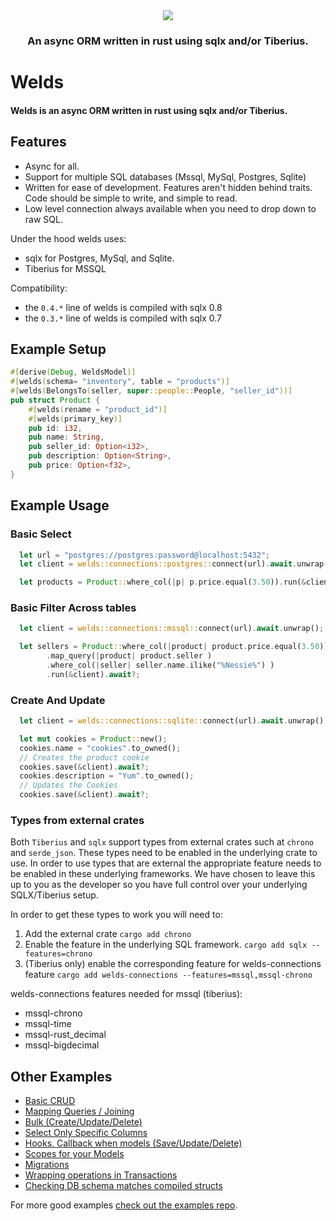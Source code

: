 
<div align="center">
  <img src="https://raw.githubusercontent.com/weldsorm/welds/main/page/src/assets/images/banner.png"/>
  <h3>An async ORM written in rust using sqlx and/or Tiberius.</h3>
</div>



# Welds

#### Welds is an async ORM written in rust using sqlx and/or Tiberius. 

## Features
- Async for all. 
- Support for multiple SQL databases (Mssql, MySql, Postgres, Sqlite)
- Written for ease of development. Features aren't hidden behind traits. Code should be simple to write, and simple to read.
- Low level connection always available when you need to drop down to raw SQL.

Under the hood welds uses:
- sqlx for Postgres, MySql, and Sqlite.
- Tiberius for MSSQL

Compatibility:
- the `0.4.*` line of welds is compiled with sqlx 0.8
- the `0.3.*` line of welds is compiled with sqlx 0.7

## Example Setup

```rust
#[derive(Debug, WeldsModel)]
#[welds(schema= "inventory", table = "products")]
#[welds(BelongsTo(seller, super::people::People, "seller_id"))]
pub struct Product {
    #[welds(rename = "product_id")]
    #[welds(primary_key)]
    pub id: i32,
    pub name: String,
    pub seller_id: Option<i32>,
    pub description: Option<String>,
    pub price: Option<f32>,
}
```


## Example Usage

### Basic Select 
```rust
  let url = "postgres://postgres:password@localhost:5432";
  let client = welds::connections::postgres::connect(url).await.unwrap();

  let products = Product::where_col(|p| p.price.equal(3.50)).run(&client).await?;
```

### Basic Filter Across tables
```rust
  let client = welds::connections::mssql::connect(url).await.unwrap();

  let sellers = Product::where_col(|product| product.price.equal(3.50))
        .map_query(|product| product.seller )
        .where_col(|seller| seller.name.ilike("%Nessie%") )
        .run(&client).await?;
```

### Create And Update
```rust
  let client = welds::connections::sqlite::connect(url).await.unwrap();

  let mut cookies = Product::new();
  cookies.name = "cookies".to_owned();
  // Creates the product cookie
  cookies.save(&client).await?;
  cookies.description = "Yum".to_owned();
  // Updates the Cookies
  cookies.save(&client).await?;
```


### Types from external crates

Both `Tiberius` and `sqlx` support types from external crates such at `chrono` and `serde_json`. These types need to be enabled in the underlying crate to use.
In order to use types that are external the appropriate feature needs to be enabled in these underlying frameworks.
We have chosen to leave this up to you as the developer so you have full control over your underlying SQLX/Tiberius setup.

In order to get these types to work you will need to:
1) Add the external crate `cargo add chrono`
2) Enable the feature in the underlying SQL framework. `cargo add sqlx --features=chrono`
3) (Tiberius only) enable the corresponding feature for welds-connections feature `cargo add welds-connections --features=mssql,mssql-chrono`

welds-connections features needed for mssql (tiberius):
* mssql-chrono
* mssql-time
* mssql-rust_decimal
* mssql-bigdecimal


## Other Examples
 - [Basic CRUD](https://github.com/weldsorm/welds/blob/main/welds/examples/crud.rs)
 - [Mapping Queries / Joining](https://github.com/weldsorm/welds/blob/main/welds/examples/crud.rs)
 - [Bulk (Create/Update/Delete)](https://github.com/weldsorm/welds/blob/main/welds/examples/bulk_operations.rs)
 - [Select Only Specific Columns](https://github.com/weldsorm/welds/blob/main/welds/examples/manual_select_columns.rs)
 - [Hooks, Callback when models (Save/Update/Delete)](https://github.com/weldsorm/welds/blob/main/welds/examples/hooks.rs)
 - [Scopes for your Models](https://github.com/weldsorm/welds/blob/main/welds/examples/scopes.rs)
 - [Migrations](https://github.com/weldsorm/welds/blob/main/welds/examples/migrations.rs)
 - [Wrapping operations in Transactions](https://github.com/weldsorm/welds/blob/main/welds/examples/transactions.rs)
 - [Checking DB schema matches compiled structs](https://github.com/weldsorm/welds/blob/main/welds/examples/verify_tables.rs)

For more good examples [check out the examples repo](https://github.com/weldsorm/welds/tree/main/welds/examples).

